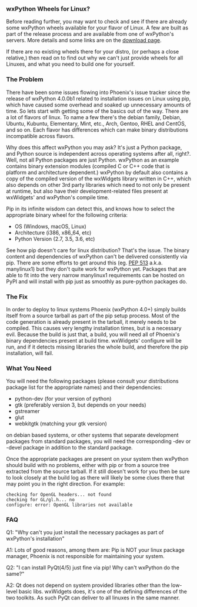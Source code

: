 <!--
.. title: Building wxPython for Linux via Pip
.. slug: 2017-08-17-builds-for-linux-with-pip
.. author: Mesalu and Robin
.. date: 2017-08-17 19:14:19 UTC
.. tags: Build, Linux
.. category: Blog
.. link: 
.. description: 
.. type: text
-->

### wxPython Wheels for Linux?

Before reading further, you may want to check and see if there are already
some wxPython wheels available for your flavor of Linux. A few are built as
part of the release process and are available from one of wxPython's
servers. More details and some links are on the 
[download page](/pages/downloads/).

If there are no existing wheels there for your distro, (or perhaps a close
relative,) then read on to find out why we can't just provide wheels for
all Linuxes, and what you need to build one for yourself.


### The Problem

There have been some issues flowing into Phoenix's issue tracker since the
release of wxPython 4.0.0b1 related to installation issues on Linux using
pip, which have caused some overhead and soaked up unnecessary amounts of
time. So lets start with getting some of the basics out of the way. There
are a lot of flavors of linux. To name a few there's the debian family,
Debian, Ubuntu, Kubuntu, Elementary, Mint, etc., Arch, Gentoo, RHEL and CentOS,
and so on. Each flavor has differences which can make binary distributions
incompatible across flavors.

Why does this affect wxPython you may ask? It's just a Python package, and
Python source is independent across operating systems after all, right?.
Well, not all Python packages are just Python. wxPython as an example
contains binary extension modules (compiled C or C++ code that is platform
and architecture dependent.)  wxPython by default also contains a copy of
the compiled version of the wxWidgets library written in C++, which also
depends on other 3rd party libraries which need to not only be present at
runtime, but also have their development-related files present at
wxWidgets' and wxPython's compile time.

Pip in its infinite wisdom can detect this, and knows how to select the
appropriate binary wheel for the following criteria:

- OS (Windows, macOS, Linux)
- Architecture (i386, x86_64, etc)
- Python Version (2.7, 3.5, 3.6, etc)

See how pip doesn't care for linux distribution? That's the issue. The
binary content and dependencies of wxPython can't be delivered consistently
via pip. There are some efforts to get around this (eg.  [PEP
513](https://www.python.org/dev/peps/pep-0513/) a.k.a. manylinux1) but
they don't quite work for wxPython yet. Packages that are able to fit into
the very narrow manylinux1 requirements can be hosted on PyPI and will
install with pip just as smoothly as pure-python packages do.


### The Fix

In order to deploy to linux systems Phoenix (wxPython 4.0+) simply builds
itself from a source tarball as part of the pip setup process. Most of the
code generation is already present in the tarball, it merely needs to be
compiled. This causes very lengthy installation times, but is a necessary
evil. Because the build is just that, a build, you will need all of
Phoenix's binary dependencies present at build time. wxWidgets' configure
will be run, and if it detects missing libraries the whole build, and
therefore the pip installation, will fail.


### What You Need

You will need the following packages (please consult your distributions
package list for the appropriate names) and their dependencies:

- python-dev (for your version of python)
- gtk (preferably version 3, but depends on your needs)
- gstreamer 
- glut
- webkitgtk (matching your gtk version)

on debian based systems, or other systems that separate development
packages from standard packages, you will need the corresponding -dev or
-devel package in addition to the standard package.

Once the appropriate packages are present on your system then wxPython
should build with no problems, either with pip or from a source tree
extracted from the source tarball. If it still doesn't work for you then be
sure to look closely at the build log as there will likely be some clues
there that may point you in the right direction.  For example:

```
checking for OpenGL headers... not found
checking for GL/gl.h... no
configure: error: OpenGL libraries not available
```


### FAQ

Q1: "Why can't you just install the necessary packages as part of
wxPython's installation"

A1: Lots of good reasons, among them are: Pip is NOT your linux package
manager, Phoenix is not responsible for maintaining your system.


Q2: "I can install PyQt(4/5) just fine via pip! Why can't wxPython do the
same?"

A2: Qt does not depend on system provided libraries other than the low-
level basic libs. wxWidgets does, it's one of the defining differences of
the two toolkits. As such PyQt can deliver to all linuxes in the same
manner.

